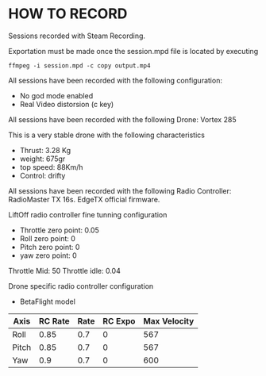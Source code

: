 # HOW TO RECORD

Sessions recorded with Steam Recording.

Exportation must be made once the session.mpd file is located by executing

```ffmpeg -i session.mpd -c copy output.mp4```

All sessions have been recorded with the following configuration:
- No god mode enabled
- Real Video distorsion (c key)

All sessions have been recorded with the following Drone: Vortex 285

This is a very stable drone with the following characteristics

- Thrust: 3.28 Kg
- weight: 675gr
- top speed: 88Km/h
- Control: drifty

All sessions have been recorded with the following Radio Controller: RadioMaster TX 16s. EdgeTX official firmware.

LiftOff radio controller fine tunning configuration

- Throttle zero point: 0.05
- Roll zero point: 0
- Pitch zero point: 0
- yaw zero point: 0

Throttle Mid: 50
Throttle idle: 0.04

Drone specific radio controller configuration

- BetaFlight model

| Axis  | RC Rate | Rate | RC Expo | Max Velocity |
|-------|---------|------|---------|---------------|
| Roll  | 0.85    | 0.7  | 0       | 567           |
| Pitch | 0.85    | 0.7  | 0       | 567           |
| Yaw   | 0.9     | 0.7  | 0       | 600           |


